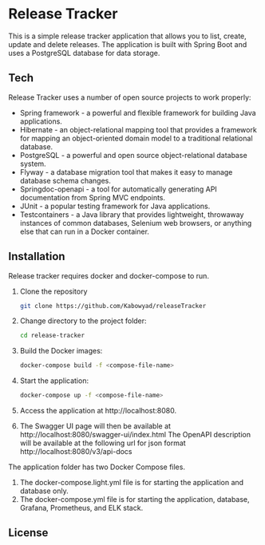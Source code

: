 # Release Tracker

This is a simple release tracker application that allows you to list, create, update and delete releases. The application is built with Spring Boot and uses a PostgreSQL database for data storage.

## Tech

Release Tracker uses a number of open source projects to work properly:

- Spring framework - a powerful and flexible framework for building Java applications.
- Hibernate - an object-relational mapping tool that provides a framework for mapping an object-oriented domain model to a traditional relational database.
- PostgreSQL - a powerful and open source object-relational database system.
- Flyway - a database migration tool that makes it easy to manage database schema changes.
- Springdoc-openapi - a tool for automatically generating API documentation from Spring MVC endpoints.
- JUnit - a popular testing framework for Java applications.
- Testcontainers - a Java library that provides lightweight, throwaway instances of common databases, Selenium web browsers, or anything else that can run in a Docker container.

## Installation

Release tracker requires docker and docker-compose to run.
1. Clone the repository
    ```sh
    git clone https://github.com/Kabowyad/releaseTracker
    ```

2. Change directory to the project folder:
    ```sh
    cd release-tracker
    ```
3. Build the Docker images:
    ```sh
    docker-compose build -f <compose-file-name>
    ```
4. Start the application:
    ```sh
    docker-compose up -f <compose-file-name>
    ```

5. Access the application at http://localhost:8080.
6. The Swagger UI page will then be available at http://localhost:8080/swagger-ui/index.html
   The OpenAPI description will be available at the following url for json format  http://localhost:8080/v3/api-docs

The application folder has two Docker Compose files.
1. The docker-compose.light.yml file is for starting the application and database only.
2. The docker-compose.yml file is for starting the application, database, Grafana, Prometheus, and ELK stack.
## License
